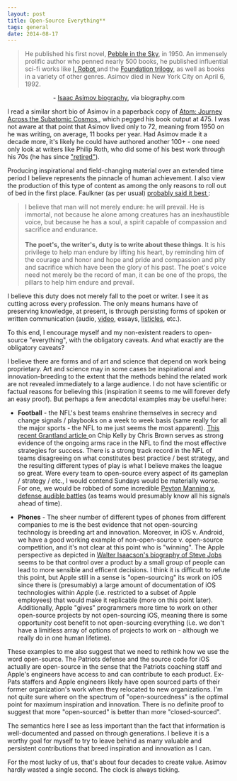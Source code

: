 ```yaml
---
layout: post
title: Open-Source Everything**
tags: general
date: 2014-08-17
---
```

<blockquote>He published his first novel, <a href="http://www.amazon.com/Pebble-Sky-Isaac-Asimov/dp/0765319136" target="_blank" >Pebble in the Sky</a>, in 1950. An immensely prolific author who penned nearly 500 books, he published influential sci-fi works like <a href="http://www.amazon.com/I-Robot-The-Series/dp/0553294385" target="_blank"> I, Robot </a> and the <a href="http://www.amazon.com/Foundation-Isaac-Asimov/dp/0553293354" target="_blank"> Foundation trilogy</a>, as well as books in a variety of other genres. Asimov died in New York City on April 6, 1992.</blockquote>

<center> - <a href="http://www.biography.com/people/isaac-asimov-9190737#synopsis" target="_blank"> Isaac Asimov biography</a>, via biography.com </center>	

I read a similar short bio of Asimov in a paperback copy of <a href="http://www.amazon.com/Atom-Journey-Across-Subatomic-Cosmos/dp/0452268346" target="_blank"> Atom: Journey Across the Subatomic Cosmos </a>, which pegged his book output at 475. I was not aware at that point that Asimov lived only to 72, meaning from 1950 on he was writing, on average, 11 books per year. Had Asimov made it a decade more, it's likely he could have authored another 100+ - one need only look at writers like Philip Roth, who did some of his best work through his 70s (he has since <a href="http://www.theparisreview.org/blog/2012/11/13/in-which-philip-roth-announces-his-retirement-in-english/" target="_blank">"retired"</a>). 

Producing inspirational and field-changing material over an extended time period I believe represents the pinnacle of human achievement. I also view the production of this type of content as among the only reasons to roll out of bed in the first place. Faulkner (as per usual) <a href="http://www.nobelprize.org/nobel_prizes/literature/laureates/1949/faulkner-speech.html" target="_blank"> probably said it best </a>:

<blockquote> I believe that man will not merely endure: he will prevail. He is immortal, not because he alone among creatures has an inexhaustible voice, but because he has a soul, a spirit capable of compassion and sacrifice and endurance. 
<br></br>
<b>The poet's, the writer's, duty is to write about these things</b>. It is his privilege to help man endure by lifting his heart, by reminding him of the courage and honor and hope and pride and compassion and pity and sacrifice which have been the glory of his past. The poet's voice need not merely be the record of man, it can be one of the props, the pillars to help him endure and prevail. </blockquote>

I believe this duty does not merely fall to the poet or writer. I see it as cutting across every profession. The only means humans have of preserving knowledge, at present, is through persisting forms of spoken or written communication (audio, <a href="http://benbrostoff.herokuapp.com/" target="_blank">video</a>, essays, <a href="http://www.buzzfeed.com/benbrostoff/ai-is-not-a-threat-to-humanity-wi2m" target="_blank">listicles</a>, etc.).

To this end, I encourage myself and my non-existent readers to open-source "everything", with the obligatory caveats. And what exactly are the obligatory caveats?

I believe there are forms and of art and science that depend on work being proprietary. Art and science may in some cases be inspirational and innovation-breeding to the extent that the methods behind the related work are not revealed immediately to a large audience. I do not have scientific or factual reasons for believing this (inspiration it seems to me will forever defy an easy proof). But perhaps a few anecdotal examples may be useful here:

* <b>Football</b> - the NFL's best teams enshrine themselves in secrecy and change signals / playbooks on a week to week basis (same really for all the major sports - the NFL to me just seems the most apparent). <a href="http://grantland.com/features/chip-kelly-philadelphia-eagles-nfl-influence/" target="_blank"> This recent Grantland article </a> on Chip Kelly by Chris Brown serves as strong evidence of the ongoing arms race in the NFL to find the most effective strategies for success. There is a strong track record in the NFL of teams disagreeing on what constitutes best practice / best strategy, and the resulting different types of play is what I believe makes the league so great. Were every team to open-source every aspect of its gameplan / strategy / etc., I would contend Sundays would be materially worse. For one, we would be robbed of some incredible <a href="https://www.youtube.com/watch?v=nZ3kli_EST8" target="_blank">Peyton Manning v. defense audible battles</a> (as teams would presumably know all his signals ahead of time). 	

* <b>Phones</b> - The sheer number of different types of phones from different companies to me is the best evidence that not open-sourcing technology is breeding art and innovation. Moreover, in iOS v. Android, we have a good working example of non-open-source v. open-source competition, and it's not clear at this point who is "winning". The Apple perspective as depicted in <a href="http://www.amazon.com/Steve-Jobs-Walter-Isaacson/dp/product-description/1451648537" target="_blank"> Walter Isaacson's biography of Steve Jobs </a> seems to be that control over a product by a small group of people can lead to more sensible and efficent decisions. I think it is difficult to refute this point, but Apple still in a sense is "open-sourcing" its work on iOS since there is (presumably) a large amount of documentation of iOS technologies within Apple (i.e. restricted to a subset of Apple employees) that would make it replicable (more on this point later). Additionally, Apple "gives" programmers more time to work on other open-source projects by not open-sourcing iOS, meaning there is some opportunity cost benefit to not open-sourcing everything (i.e. we don't have a limitless array of options of projects to work on - although we really do in one human lifetime). 

These examples to me also suggest that we need to rethink how we use the word open-source. The Patriots defense and the source code for iOS actually are open-source in the sense that the Patriots coaching staff and Apple's engineers have access to and can contribute to each product. Ex- Pats staffers and Apple engineers likely have open sourced parts of their former organization's work when they relocated to new organizations. I'm not quite sure where on the spectrum of "open-sourcedness" is the optimal point for maximum inspiration and innovation. There is no definite proof to suggest that more "open-sourced" is better than more "closed-sourced". 

The semantics here I see as less important than the fact that information is well-documented and passed on through generations. I believe it is a worthy goal for myself to try to leave behind as many valuable and persistent contributions that breed inspiration and innovation as I can. 

For the most lucky of us, that's about four decades to create value. Asimov hardly wasted a single second. The clock is always ticking. 
